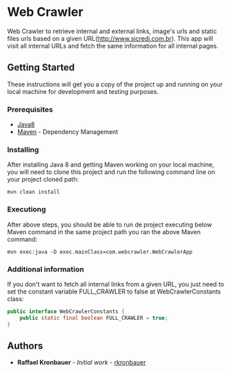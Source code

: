 # Web Crawler

Web Crawler to retrieve internal and external links, image's urls and static files urls based on a given URL(http://www.sicredi.com.br). This app will visit all internal URLs and fetch the same information for all internal pages. 

## Getting Started

These instructions will get you a copy of the project up and running on your local machine for development and testing purposes.

### Prerequisites

 - [Java8](http://www.oracle.com/technetwork/pt/java/javase/downloads/jdk8-downloads-2133151.html)
 - [Maven](https://maven.apache.org/) - Dependency Management

### Installing

After installing Java 8 and getting Maven working on your local machine, you will need to clone this project and run the following command line on your project cloned path:

```git
mvn clean install
```

### Executiong

After above steps, you should be able to run de project executing below Maven command in the same project path you ran the above Maven command:

```git
mvn exec:java -D exec.mainClass=com.webcrawler.WebCrawlerApp
```

### Additional information

If you don't want to fetch all internal links from a given URL, you just need to set the constant variable FULL_CRAWLER to false at WebCrawlerConstants class:

```java
public interface WebCrawlerConstants {
    public static final boolean FULL_CRAWLER = true;
}
```

## Authors

* **Raffael Kronbauer** - *Initial work* - [rkronbauer](https://github.com/rkronbauer)
